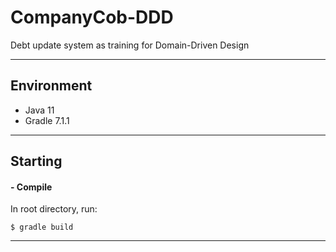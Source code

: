 # CompanyCob-DDD
Debt update system as training for Domain-Driven Design

---

## Environment

* Java 11
* Gradle 7.1.1

---

## Starting
#### - Compile

In root directory, run:

```shell
$ gradle build
```

---